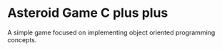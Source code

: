 # Asteroid Game C plus plus
A simple game focused on implementing object oriented programming concepts.
